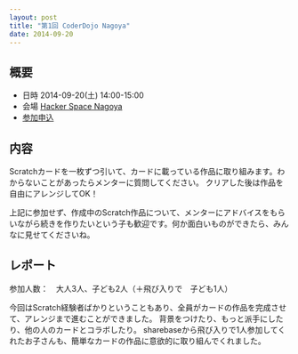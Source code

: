 ```yaml
---
layout: post
title: "第1回 CoderDojo Nagoya"
date: 2014-09-20
---
```


## 概要

* 日時 2014-09-20(土) 14:00-15:00
* 会場 [Hacker Space Nagoya](http://hackerspace-nagoya.squarespace.com/)
* [参加申込](http://coderdojo-nagoya.doorkeeper.jp/events/15003)

## 内容

Scratchカードを一枚ずつ引いて、カードに載っている作品に取り組みます。わからないことがあったらメンターに質問してください。
クリアした後は作品を自由にアレンジしてOK！

上記に参加せず、作成中のScratch作品について、メンターにアドバイスをもらいながら続きを作りたいという子も歓迎です。何か面白いものができたら、みんなに見せてくださいね。

## レポート

参加人数：　大人3人、子ども2人（＋飛び入りで　子ども1人）

今回はScratch経験者ばかりということもあり、全員がカードの作品を完成させて、アレンジまで進むことができました。
背景をつけたり、もっと派手にしたり、他の人のカードとコラボしたり。
sharebaseから飛び入りで1人参加してくれたお子さんも、簡単なカードの作品に意欲的に取り組んでくれました。
